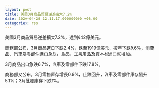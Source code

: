 ```yaml
---
layout: post
title: 美國3月商品貿易逆差擴大7.2%
date: 2020-04-28 22:11:17.000000000 +08:00
categories: rss
---
```


美國3月商品貿易逆差擴大7.2%，達到642億美元。

商務部公布，3月商品進口下跌2.4%，跌至1919億美元，按年下跌9.6%，消費品、汽車及零部件進口急跌，食品、工業用品及資本材進口就增加。

3月商品出口急跌6.7%，汽車及零部件下跌17.8%。

商務部又公布，3月零售庫存增長0.9%，止跌回升，汽車及零部件庫存飆升5.1%；3月批發庫存下跌1%。
